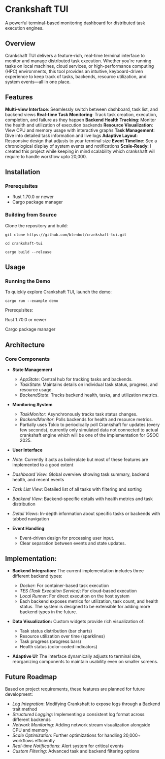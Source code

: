 # Crankshaft TUI

A powerful terminal-based monitoring dashboard for distributed task execution engines.

## Overview

Crankshaft TUI delivers a feature-rich, real-time terminal interface to monitor and manage distributed task execution. Whether you're running tasks on local machines, cloud services, or high-performance computing (HPC) environments, this tool provides an intuitive, keyboard-driven experience to keep track of tasks, backends, resource utilization, and system events—all in one place.

## Features

**Multi-view Interface**: Seamlessly switch between dashboard, task list, and backend views
**Real-time Task Monitoring**: Track task creation, execution, completion, and failure as they happen
**Backend Health Tracking**: Monitor the health and utilization of execution backends
**Resource Visualization**: View CPU and memory usage with interactive graphs
**Task Management**: Dive into detailed task information and live logs
**Adaptive Layout**: Responsive design that adjusts to your terminal size
**Event Timeline**: See a chronological display of system events and notifications
**Scale-Ready**: I created this project while keeping in mind scalability which crankshaft will require to handle workflow upto 20,000.

## Installation

### Prerequisites

- Rust 1.70.0 or newer
- Cargo package manager

### Building from Source

Clone the repository and build:

```
git clone https://github.com/blenbot/crankshaft-tui.git

cd crankshaft-tui

cargo build --release
```

## Usage

### Running the Demo

To quickly explore Crankshaft TUI, launch the demo:

```
cargo run --example demo
```

Prerequisites:

Rust 1.70.0 or newer

Cargo package manager

## Architecture

### Core Components

- **State Management**
  - *AppState*: Central hub for tracking tasks and backends.
  - *TaskState*: Maintains details on individual task status, progress, and resource usage.
  - *BackendState*: Tracks backend health, tasks, and utilization metrics.

- **Monitoring System**
  - *TaskMonitor*: Asynchronously tracks task status changes.
  - *BackendMonitor*: Polls backends for health and resource metrics.
  - Partially uses Tokio to periodically poll Crankshaft for updates (every few seconds), currently only simulated data not connected to actual crankshaft engine which will be one of the implementation for GSOC 2025.

- **User Interface**
 - *Note*: Currently it acts as boilerplate but most of these features are implemented to a good extent
 - *Dashboard View*: Global overview showing task summary, backend health, and recent events
 - *Task List View*: Detailed list of all tasks with filtering and sorting
 - *Backend View*: Backend-specific details with health metrics and task distribution
 - *Detail Views*: In-depth information about specific tasks or backends with tabbed navigation

- **Event Handling**
  - Event-driven design for processing user input.
  - Clear separation between events and state updates.


## Implementation:
 - **Backend Integration:**
  The current implementation includes three different backend types:
   - *Docker*: For container-based task execution
   - *TES (Task Execution Service)*: For cloud-based execution
   - *Local Runner*: For direct execution on the host system
   - Each backend exposes metrics for utilization, task count, and health status. The system is designed to be extensible for adding more backend types in the future.

 - **Data Visualization:**
  Custom widgets provide rich visualization of:
   - Task status distribution (bar charts)
   - Resource utilization over time (sparklines)
   - Task progress (progress bars)
   - Health status (color-coded indicators)
 - **Adaptive UI:**
   The interface dynamically adjusts to terminal size, reorganizing components to maintain usability even on smaller screens.

## Future Roadmap
 Based on project requirements, these features are planned for future development:
   - *Log Integration*: Modifying Crankshaft to expose logs through a Backend trait method
   - *Structured Logging*: Implementing a consistent log format across different backends
   - *Network Monitoring*: Adding network stream visualization alongside CPU and memory
   - *Scale Optimization*: Further optimizations for handling 20,000+ workflows efficiently
   - *Real-time Notifications*: Alert system for critical events
   - *Custom Filtering*: Advanced task and backend filtering options